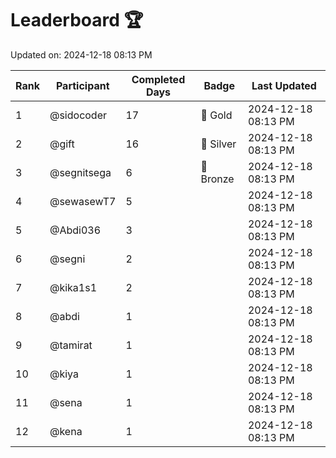 # Leaderboard 🏆

Updated on: 2024-12-18 08:13 PM

| Rank | Participant       | Completed Days | Badge      | Last Updated         |
|------|-------------------|----------------|------------|----------------------|
| 1    | @sidocoder        | 17             | 🏅 Gold     | 2024-12-18 08:13 PM |
| 2    | @gift             | 16             | 🥈 Silver   | 2024-12-18 08:13 PM |
| 3    | @segnitsega       | 6              | 🥉 Bronze   | 2024-12-18 08:13 PM |
| 4    | @sewasewT7        | 5              |            | 2024-12-18 08:13 PM |
| 5    | @Abdi036          | 3              |            | 2024-12-18 08:13 PM |
| 6    | @segni            | 2              |            | 2024-12-18 08:13 PM |
| 7    | @kika1s1          | 2              |            | 2024-12-18 08:13 PM |
| 8    | @abdi             | 1              |            | 2024-12-18 08:13 PM |
| 9    | @tamirat          | 1              |            | 2024-12-18 08:13 PM |
| 10   | @kiya             | 1              |            | 2024-12-18 08:13 PM |
| 11   | @sena             | 1              |            | 2024-12-18 08:13 PM |
| 12   | @kena             | 1              |            | 2024-12-18 08:13 PM |
